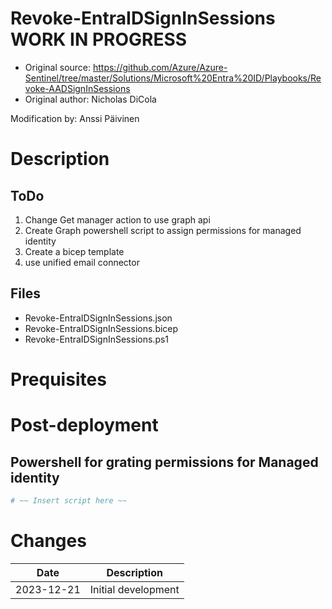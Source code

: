 # Revoke-EntraIDSignInSessions WORK IN PROGRESS
- Original source: https://github.com/Azure/Azure-Sentinel/tree/master/Solutions/Microsoft%20Entra%20ID/Playbooks/Revoke-AADSignInSessions
- Original author: Nicholas DiCola

Modification by: Anssi Päivinen

# Description

## ToDo
1. Change Get manager action to use graph api
2. Create Graph powershell script to assign permissions for managed identity
3. Create a bicep template 
4. use unified email connector

## Files
- Revoke-EntraIDSignInSessions.json
- Revoke-EntraIDSignInSessions.bicep
- Revoke-EntraIDSignInSessions.ps1

# Prequisites

# Post-deployment

## Powershell for grating permissions for Managed identity

```powershell
# ~~ Insert script here ~~
```

# Changes
|Date|Description|
|--|--|
|2023-12-21|Initial development|